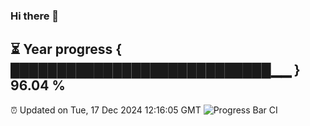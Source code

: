 ### Hi there 👋
⏳ Year progress { ████████████████████████████▁▁ } 96.04 %
---
⏰ Updated on Tue, 17 Dec 2024 12:16:05 GMT
![Progress Bar CI](https://github.com/Moyi321/Moyi321/workflows/Progress%20Bar%20CI/badge.svg)
